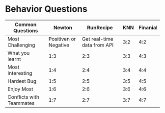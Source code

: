 # Behavior Questions

| Common Questions | Newton | RunRecipe | KNN | Finanial |
| -- | -- | -- | -- | -- |
| Most Challenging | Positiven or Negative | Get real-time data from API | 3:2 | 4:2 |
| What you learnt | 1:3 | 2:3 | 3:3 | 4:3 |
| Most Interesting | 1:4 | 2:4 | 3:4 | 4:4 |
| Hardest Bug | 1:5 | 2:5 | 3:5 | 4:5 |
| Enjoy Most | 1:6 | 2:6 | 3:6 | 4:6 |
| Conflicts with Teammates | 1:7 | 2:7 | 3:7 | 4:7 |
